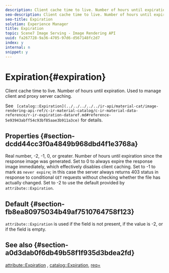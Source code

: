 ```yaml
---
description: Client cache time to live. Number of hours until expiration. Used to manage client and proxy server caching.
seo-description: Client cache time to live. Number of hours until expiration. Used to manage client and proxy server caching.
seo-title: Expiration
solution: Experience Manager
title: Expiration
topic: Scene7 Image Serving - Image Rendering API
uuid: fa267728-9a36-4705-97d6-d567148fc2d7
index: y
internal: n
snippet: y
---
```


# Expiration{#expiration}

Client cache time to live. Number of hours until expiration. Used to manage client and proxy server caching.

See ` [catalog::Expiration](../../../../../ir-api/material-cat/image-rendering-api-ref/c-ir-material-catalog/c-ir-material-data-reference/r-ir-expiration-dataref.md#reference-5e93943abff54c93bf85aae3b911a3ce)` for details.

## Properties {#section-dcdd44cc3f0a4849b968dbd4f1e3768a}

Real number, -2, -1, 0, or greater. Number of hours until expiration since the response image was generated. Set to 0 to always expire the response image immediately, which effectively disables client caching. Set to -1 to mark as `never expire`; in this case the server always returns 403 status in response to conditional `GET` requests without checking whether the file has actually changed. Set to -2 to use the default provided by `attribute::Expiration`.

## Default {#section-fb8ea80975034b49af7510764758f123}

`attribute::Expiration` is used if the field is not present, if the value is -2, or if the field is empty.

## See also {#section-a0d3dab0f6db49b58f1f935d3bdea2fd}

[attribute::Expiration](../../../../../ir-api/material-cat/image-rendering-api-ref/c-ir-material-catalog/c-ir-attributes-reference/r-ir-expiration.md#reference-0f68ad8199c64bd4bc8d27dd78b7d996) , [catalog::Expiration](../../../../../ir-api/material-cat/image-rendering-api-ref/c-ir-material-catalog/c-ir-material-data-reference/r-ir-expiration-dataref.md#reference-5e93943abff54c93bf85aae3b911a3ce), [req=](../../../../../ir-api/http-protocol/image-rendering-api-ref/c-ir-http-protocol-ref/c-ir-http-protocol-command-reference/r-ir-req.md#reference-792b1a663fb64261bd2de2a209b847fb) 
